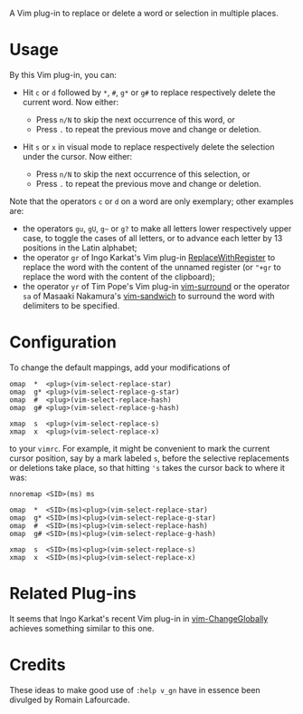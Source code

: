 A Vim plug-in to replace or delete a word or selection in multiple places.

# Usage

By this Vim plug-in, you can:

- Hit `c` or `d` followed by `*`, `#`, `g*` or `g#` to replace respectively delete the current word.
    Now either:
    - Press `n/N` to skip the next occurrence of this word, or
    - Press `.` to repeat the previous move and change or deletion.

- Hit `s` or `x` in visual mode to replace respectively delete the selection under the cursor.
    Now either:
    - Press `n/N` to skip the next occurrence of this selection, or
    - Press `.` to repeat the previous move and change or deletion.

Note that the operators `c` or `d` on a word are only exemplary;
other examples are:

-  the operators `gu`, `gU`, `g~`  or `g?` to make all letters lower respectively upper case, to toggle the cases of all letters, or to advance each letter by $13$ positions in the Latin alphabet;
- the operator `gr` of Ingo Karkat's Vim plug-in [ReplaceWithRegister](https://github.com/vim-scripts/ReplaceWithRegister) to replace the word with the content of the unnamed register (or `"+gr` to replace the word with the content of the clipboard);
- the operator `yr` of Tim Pope's Vim plug-in [vim-surround](https://github.com/tpope/vim-surround) or the operator `sa` of Masaaki Nakamura's [vim-sandwich](https://github.com/machakann/vim-sandwich) to surround the word with delimiters to be specified.

# Configuration

To change the default mappings, add your modifications of

```vim
omap  *  <plug>(vim-select-replace-star)
omap  g* <plug>(vim-select-replace-g-star)
omap  #  <plug>(vim-select-replace-hash)
omap  g# <plug>(vim-select-replace-g-hash)

xmap  s  <plug>(vim-select-replace-s)
xmap  x  <plug>(vim-select-replace-x)
```

to your `vimrc`.
For example, it might be convenient to mark the current cursor position, say by a mark labeled `s`, before the selective replacements or deletions take place, so that hitting `'s` takes the cursor back to where it was:

```vim
nnoremap <SID>(ms) ms

omap  *  <SID>(ms)<plug>(vim-select-replace-star)
omap  g* <SID>(ms)<plug>(vim-select-replace-g-star)
omap  #  <SID>(ms)<plug>(vim-select-replace-hash)
omap  g# <SID>(ms)<plug>(vim-select-replace-g-hash)

xmap  s  <SID>(ms)<plug>(vim-select-replace-s)
xmap  x  <SID>(ms)<plug>(vim-select-replace-x)
```

# Related Plug-ins

It seems that Ingo Karkat's recent Vim plug-in in [vim-ChangeGlobally](https://github.com/inkarkat/vim-ChangeGlobally) achieves something similar to this one.

# Credits

These ideas to make good use of `:help v_gn` have in essence been divulged by Romain Lafourcade.
